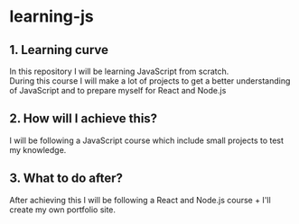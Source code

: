 # learning-js

## 1. Learning curve
In this repository I will be learning JavaScript from scratch. <br>
During this course I will make a lot of projects to get a better understanding of JavaScript and to prepare myself for React and Node.js

## 2. How will I achieve this?
I will be following a JavaScript course which include small projects to test my knowledge.

## 3. What to do after?
After achieving this I will be following a React and Node.js course + I'll create my own portfolio site.

